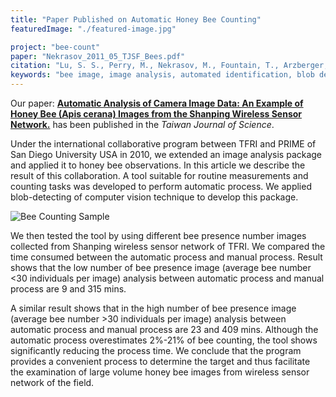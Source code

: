 ```yaml
---
title: "Paper Published on Automatic Honey Bee Counting"
featuredImage: "./featured-image.jpg"

project: "bee-count"
paper: "Nekrasov_2011_05_TJSF_Bees.pdf"
citation: "Lu, S. S., Perry, M., Nekrasov, M., Fountain, T., Arzberger, P., Wang, Y. H., & Lin, C. C. \"Automatic Analysis of Camera Image Data: An Example of Honey Bee (Apis cerana) Images from the Shanping Wireless Sensor Network.\" Taiwan Journal of Forest Science, 26(3), pp.305-311. 2011."
keywords: "bee image, image analysis, automated identification, blob detection"
---
```


Our paper: **[Automatic Analysis of Camera Image Data: An Example of Honey Bee (Apis cerana) Images from the Shanping Wireless Sensor Network.](/papers/Nekrasov_2011_05_TJSF_Bees.pdf)** has been published in the *Taiwan Journal of Science*.


Under the international collaborative program between TFRI and PRIME of San Diego University USA in 2010, we extended an image analysis package and applied it to honey bee observations. In this article we describe the result of this collaboration. A tool suitable for routine measurements and counting tasks was developed to perform automatic process. We applied blob-detecting of computer vision technique to develop this package. 


<div class="img-left"><img src="featured-image.png" alt="Bee Counting Sample"></div>


We then tested the tool by using different bee presence number images collected from Shanping wireless sensor network of TFRI. We compared the time consumed between the automatic process and manual process. Result shows that the low number of bee presence image (average bee number <30 individuals per image) analysis between automatic process and manual process are 9 and 315 mins. 

A similar result shows that in the high number of bee presence image (average bee number >30 individuals per image) analysis between automatic process and manual process are 23 and 409 mins. Although the automatic process overestimates 2%-21% of bee counting, the tool shows significantly reducing the process time. We conclude that the program provides a convenient process to determine the target and thus facilitate the examination of large volume honey bee images from wireless sensor network of the field. 
